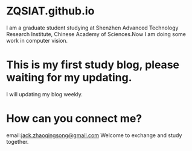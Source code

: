# ZQSIAT.github.io
I am a graduate student studying at Shenzhen Advanced Technology Research Institute, Chinese Academy of Sciences.Now I am doing some work in computer vision.
# This is my first study blog, please waiting for my updating. 
I will updating my blog weekly.
# How can you connect me?
email:<jack.zhaoqingsong@gmail.com>
Welcome to exchange and study together.
